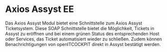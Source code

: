 # Axios Assyst <span class="badge badge-danger badge-outlined" title="Enterprise Edition">EE</span>

Das Axios Assyst Modul bietet eine Schnittstelle zum Axios Assyst Ticketsystem. Diese SOAP Schnittstelle bietet die Möglichkeit, Tickets in Assyst zu eröffnen und bei einem grünen Status des entsprechenden Host oder Services, das Ticket automatisiert wieder zu schließen. Zudem können Benachrichtigungen von openITCOCKPIT direkt in Assyst bestätigt werden.
